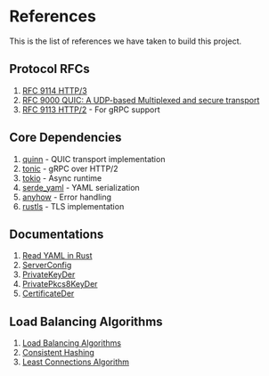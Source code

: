 # References

This is the list of references we have taken to build this project.

## Protocol RFCs

1. [RFC 9114 HTTP/3](https://www.rfc-editor.org/rfc/rfc9114.html)
2. [RFC 9000 QUIC: A UDP-based Multiplexed and secure transport](https://www.rfc-editor.org/rfc/rfc9000.html)
3. [RFC 9113 HTTP/2](https://www.rfc-editor.org/rfc/rfc9113.html) - For gRPC support

## Core Dependencies
1. [quinn](https://crates.io/crates/quinn) - QUIC transport implementation
2. [tonic](https://crates.io/crates/tonic) - gRPC over HTTP/2
3. [tokio](https://crates.io/crates/tokio) - Async runtime
4. [serde_yaml](https://crates.io/crates/serde_yaml) - YAML serialization
5. [anyhow](https://crates.io/crates/anyhow) - Error handling
6. [rustls](https://crates.io/crates/rustls) - TLS implementation

## Documentations
1. [Read YAML in Rust](https://rust.code-maven.com/yaml/) 
2. [ServerConfig](https://docs.rs/quinn/latest/quinn/struct.ServerConfig.html#method.with_single_cert)
3. [PrivateKeyDer](https://docs.rs/rustls-pki-types/1.12.0/rustls_pki_types/enum.PrivateKeyDer.html)
4. [PrivatePkcs8KeyDer](https://docs.rs/rustls-pki-types/latest/rustls_pki_types/struct.PrivatePkcs8KeyDer.html)
5. [CertificateDer](https://docs.rs/rustls-pki-types/1.12.0/rustls_pki_types/struct.CertificateDer.html)

## Load Balancing Algorithms
1. [Load Balancing Algorithms](https://kemptechnologies.com/load-balancer/load-balancing-algorithms-techniques/)
2. [Consistent Hashing](https://en.wikipedia.org/wiki/Consistent_hashing)
3. [Least Connections Algorithm](https://www.nginx.com/resources/glossary/least-connections-load-balancing/)
